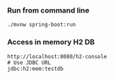 ### Run from command line ###

```
./mvnw spring-boot:run
```

### Access in memory H2 DB ###
```
http://localhost:8080/h2-console
# Use JDBC URL
jdbc:h2:mem:testdb
```

